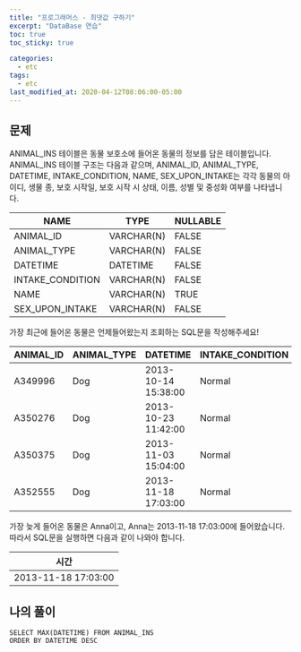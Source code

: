 ```yaml
---
title: "프로그래머스 - 최댓값 구하기"
excerpt: "DataBase 연습"
toc: true
toc_sticky: true

categories:
  - etc
tags:
  - etc
last_modified_at: 2020-04-12T08:06:00-05:00
---
```


## 문제 

ANIMAL_INS 테이블은 동물 보호소에 들어온 동물의 정보를 담은 테이블입니다. ANIMAL_INS 테이블 구조는 다음과 같으며, ANIMAL_ID, ANIMAL_TYPE, DATETIME, INTAKE_CONDITION, NAME, SEX_UPON_INTAKE는 각각 동물의 아이디, 생물 종, 보호 시작일, 보호 시작 시 상태, 이름, 성별 및 중성화 여부를 나타냅니다.

|NAME|TYPE|NULLABLE|
|----|-----|--------|        
|ANIMAL_ID|VARCHAR(N)|FALSE|
|ANIMAL_TYPE|VARCHAR(N)|FALSE|
|DATETIME|DATETIME|FALSE|
|INTAKE_CONDITION|VARCHAR(N)|FALSE|
|NAME|VARCHAR(N)|TRUE|
|SEX_UPON_INTAKE|VARCHAR(N)|FALSE|

가장 최근에 들어온 동물은 언제들어왔는지 조회하는 SQL문을 작성해주세요!


|ANIMAL_ID|ANIMAL_TYPE|DATETIME|INTAKE_CONDITION|NAME|SEX_UPON_INTAKE|
|----|-----|------|------|------|------|        
|A349996|Dog|2013-10-14 15:38:00|Normal|Jack|Neutered Male|
|A350276|Dog|2013-10-23 11:42:00|Normal|Disciple|Intact Male|
|A350375|Dog|2013-11-03 15:04:00|Normal|Katie|Spayed Female|
|A352555|Dog|2013-11-18 17:03:00|Normal|Anna|Spayed Female|

가장 늦게 들어온 동물은 Anna이고, Anna는 2013-11-18 17:03:00에 들어왔습니다. 따라서 SQL문을 실행하면 다음과 같이 나와야 합니다.

|시간|
|--------|
|2013-11-18 17:03:00|

## 나의 풀이

```
SELECT MAX(DATETIME) FROM ANIMAL_INS
ORDER BY DATETIME DESC

```
